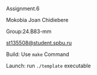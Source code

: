 Assignment.6

Mokobia Joan Chidiebere

Group:24.B83-mm

st135508@student.spbu.ru

Build: Use `make` Command 

Launch: run `./template` executable